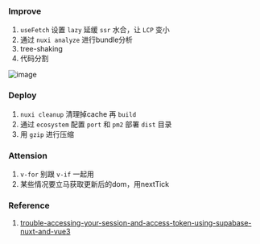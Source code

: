 ### Improve

1. `useFetch` 设置 `lazy` 延缓 `ssr` 水合，让 `LCP` 变小
2. 通过 `nuxi analyze` 进行bundle分析
3. tree-shaking 
4. 代码分割

![image](https://github.com/CooperHash/nuxt-social/assets/73218815/4e02422a-26d9-4954-a1b3-e48dcee3e0fe)



### Deploy

1. `nuxi cleanup` 清理掉cache 再 `build`
2. 通过 `ecosystem` 配置 `port` 和 `pm2` 部署 `dist` 目录
3. 用 `gzip` 进行压缩


### Attension

1. `v-for` 别跟 `v-if` 一起用
2. 某些情况要立马获取更新后的dom，用nextTick


### Reference

1. [trouble-accessing-your-session-and-access-token-using-supabase-nuxt-and-vue3](https://medium.com/@thexumaker/trouble-accessing-your-session-and-access-token-using-supabase-nuxt-and-vue3-e03e6b979bbf)


